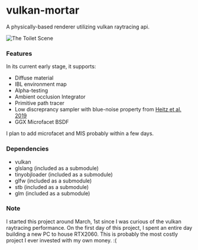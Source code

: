 # vulkan-mortar

A physically-based renderer utilizing vulkan raytracing api.

![The Toilet Scene](https://raw.githubusercontent.com/jamornsriwasansak/vulkan-mortar/master/readme/toilet.png)

### Features
In its current early stage, it supports:
* Diffuse material
* IBL environment map
* Alpha-testing
* Ambient occlusion Integrator
* Primitive path tracer
* Low discreprancy sampler with blue-noise property from [Heitz et al. 2019](https://eheitzresearch.wordpress.com/762-2/)
* GGX Microfacet BSDF

I plan to add microfacet and MIS probably within a few days.

### Dependencies
* vulkan
* glslang (included as a submodule)
* tinyobjloader (included as a submodule)
* glfw (included as a submodule)
* stb (included as a submodule)
* glm (included as a submodule)

### Note
I started this project around March, 1st since I was curious of the vulkan raytracing performance. On the first day of this project, I spent an entire day building a new PC to house RTX2060. This is probably the most costly project I ever invested with my own money. :(
